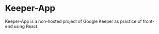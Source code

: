 # Keeper-App
Keeper-App is a non-hosted project of Google Keeper as practice of front-end using React.
